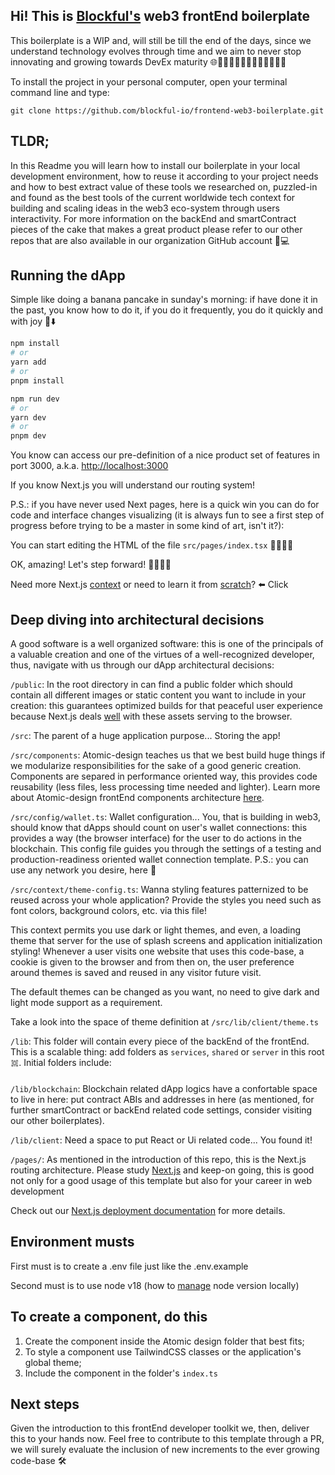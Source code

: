 ## Hi! This is [Blockful's](https://blockful.io/) web3 frontEnd boilerplate

This boilerplate is a WIP and, will still be till the end of the days, since we understand technology evolves through time and we aim to never stop innovating and growing towards DevEx maturity 🌐👨🏼‍💻👩🏻‍💻👨🏽‍💻👩🏾‍💻

To install the project in your personal computer, open your terminal command line and type:

`git clone https://github.com/blockful-io/frontend-web3-boilerplate.git`

## TLDR;

In this Readme you will learn how to install our boilerplate in your local development environment, how to reuse it according to your project needs and how to best extract value of these tools we researched on, puzzled-in and found as the best tools of the current worldwide tech context for building and scaling ideas in the web3 eco-system through users interactivity. For more information on the backEnd and smartContract pieces of the cake that makes a great product please refer to our other repos that are also available in our organization GitHub account 🛜💻

## Running the dApp

Simple like doing a banana pancake in sunday's morning: if have done it in the past, you know how to do it, if you do it frequently, you do it quickly and with joy 🥞⬇️

```bash
npm install
# or
yarn add
# or
pnpm install
```

```bash
npm run dev
# or
yarn dev
# or
pnpm dev
```

You know can access our pre-definition of a nice product set of features in port 3000, a.k.a. [http://localhost:3000](http://localhost:3000)

If you know Next.js you will understand our routing system!

P.S.: if you have never used Next pages, here is a quick win you can do for code and interface changes visualizing (it is always fun to see a first step of progress before trying to be a master in some kind of art, isn't it?):

You can start editing the HTML of the file `src/pages/index.tsx` 🔧👷🏽‍♀️

OK, amazing! Let's step forward! 🫱🏻‍🫲🏾

Need more Next.js [context](https://nextjs.org/docs) or need to learn it from [scratch](https://nextjs.org/learn)? ⬅️ Click

## Deep diving into architectural decisions

A good software is a well organized software: this is one of the principals of a valuable creation and one of the virtues of a well-recognized developer, thus, navigate with us through our dApp architectural decisions:

`/public`:
In the root directory in can find a public folder which should contain all different images or static content you want to include in your creation: this guarantees optimized builds for that peaceful user experience because Next.js deals [well](https://nextjs.org/docs/pages/building-your-application/optimizing/static-assets) with these assets serving to the browser.

`/src`:
The parent of a huge application purpose... Storing the app!

`/src/components`:
Atomic-design teaches us that we best build huge things if we modularize responsibilities for the sake of a good generic creation. Components are separed in performance oriented way, this provides code reusability (less files, less processing time needed and lighter). Learn more about Atomic-design frontEnd components architecture [here](https://medium.com/pretux/atomic-design-o-que-%C3%A9-como-surgiu-e-sua-import%C3%A2ncia-para-a-cria%C3%A7%C3%A3o-do-design-system-e3ac7b5aca2c).

`/src/config/wallet.ts`:
Wallet configuration... You, that is building in web3, should know that dApps should count on user's wallet connections: this provides a way (the browser interface) for the user to do actions in the blockchain. This config file guides you through the settings of a testing and production-readiness oriented wallet connection template. P.S.: you can use any network you desire, here 🚀

`/src/context/theme-config.ts`:
Wanna styling features patternized to be reused across your whole application? Provide the styles you need such as font colors, background colors, etc. via this file!

This context permits you use dark or light themes, and even, a loading theme that server for the use of splash screens and application initialization styling! Whenever a user visits one website that uses this code-base, a cookie is given to the browser and from then on, the user preference around themes is saved and reused in any visitor future visit.

The default themes can be changed as you want, no need to give dark and light mode support as a requirement.

Take a look into the space of theme definition at `/src/lib/client/theme.ts`

`/lib`:
This folder will contain every piece of the backEnd of the frontEnd. This is a scalable thing: add folders as `services`, `shared` or `server` in this root 𑗋. Initial folders include:

`/lib/blockchain`:
Blockchain related dApp logics have a confortable space to live in here: put contract ABIs and addresses in here (as mentioned, for further smartContract or backEnd related code settings, consider visiting our other boilerplates).

`/lib/client`:
Need a space to put React or Ui related code... You found it!

`/pages/`:
As mentioned in the introduction of this repo, this is the Next.js routing architecture. Please study [Next.js](https://nextjs.org/docs) and keep-on going, this is good not only for a good usage of this template but also for your career in web development

Check out our [Next.js deployment documentation](https://nextjs.org/docs/deployment) for more details.

## Environment musts

First must is to create a .env file just like the .env.example

Second must is to use node v18 (how to [manage](https://github.com/nvm-sh/nvm) node version locally)

## To create a component, do this

1. Create the component inside the Atomic design folder that best fits;
2. To style a component use TailwindCSS classes or the application's global theme;
3. Include the component in the folder's `index.ts`

## Next steps

Given the introduction to this frontEnd developer toolkit we, then, deliver this to your hands now. Feel free to contribute to this template through a PR, we will surely evaluate the inclusion of new increments to the ever growing code-base 🛠️
